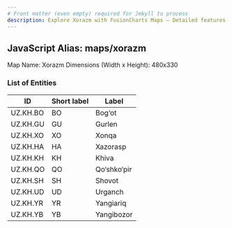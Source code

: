 ```yaml
---
# Front matter (even empty) required for Jekyll to process
description: Explore Xorazm with FusionCharts Maps – Detailed features for seamless integration. Try now & enhance your data visualization today! 
---
```


## JavaScript Alias: maps/xorazm

Map Name: Xorazm
Dimensions (Width x Height): 480x330







### List of Entities

ID | Short label | Label
---|---|---|
UZ.KH.BO|BO|Bog‘ot
UZ.KH.GU|GU|Gurlen
UZ.KH.XO|XO|Xonqa
UZ.KH.HA|HA|Xazorasp
UZ.KH.KH|KH|Khiva
UZ.KH.QO|QO|Qo‘shko‘pir
UZ.KH.SH|SH|Shovot
UZ.KH.UD|UD|Urganch
UZ.KH.YR|YR|Yangiariq
UZ.KH.YB|YB|Yangibozor